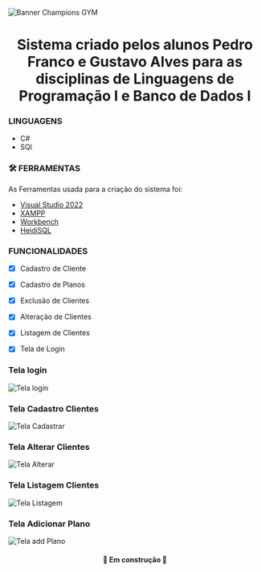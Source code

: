 ![Banner Champions GYM](https://user-images.githubusercontent.com/101286154/205924201-2e5bb740-a79e-4ae1-8eaf-14a4e3a3126e.png)
<h1 align="center">Sistema criado pelos alunos Pedro Franco e Gustavo Alves para as disciplinas de Linguagens de Programação I e Banco de Dados I</h1>


### LINGUAGENS
- C#
- SQl


### 🛠 FERRAMENTAS

As Ferramentas usada para a criação do sistema foi:

- [Visual Studio 2022](https://visualstudio.microsoft.com/pt-br/downloads/)
- [XAMPP](https://www.apachefriends.org/pt_br/download.html)
- [Workbench](https://www.mysql.com/products/workbench/)
- [HeidiSQL](https://www.heidisql.com/download.php)


### FUNCIONALIDADES
- [x] Cadastro de Cliente
- [x] Cadastro de Planos
- [x] Exclusão de Clientes
- [x] Alteração de Clientes
- [x] Listagem de Clientes
- [x] Tela de Login


### Tela login
![Tela login](https://user-images.githubusercontent.com/101286154/205926310-950d1e3f-4efc-443c-a563-8054e4e920a9.png)

### Tela Cadastro Clientes
![Tela Cadastrar](https://user-images.githubusercontent.com/101286154/205926380-2c77c902-68c3-496f-a0c5-1704e006b3bb.png)

### Tela Alterar Clientes
![Tela Alterar](https://user-images.githubusercontent.com/101286154/205926640-3a5a3927-8b0e-4d6a-804c-a0170f732c93.png)

### Tela Listagem Clientes
![Tela Listagem](https://user-images.githubusercontent.com/101286154/205926472-62aa7927-5f11-495d-b585-a158945c9637.png)

### Tela Adicionar Plano
![Tela add Plano](https://user-images.githubusercontent.com/101286154/205926508-c9b074d1-779f-44f7-8ef2-7f58feab7fad.png)



<h4 align="center"> 
    🚧  Em construção  🚧
</h4>
